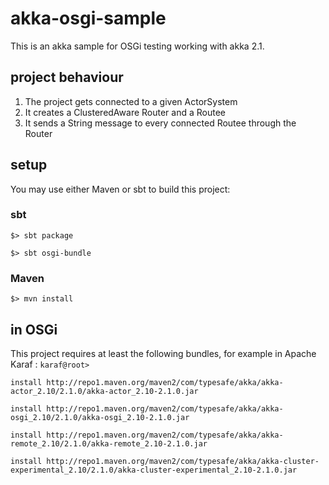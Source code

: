 # akka-osgi-sample #

This is an akka sample for OSGi testing working with akka 2.1.

## project behaviour ##

1. The project gets connected to a given ActorSystem
2. It creates a ClusteredAware Router and a Routee
3. It sends a String message to every connected Routee through the Router

## setup ##

You may use either Maven or sbt to build this project:

### sbt ###
``$> sbt package``

``$> sbt osgi-bundle``

### Maven ###
``$> mvn install ``

## in OSGi ##

This project requires at least the following bundles, for example in Apache Karaf :
``karaf@root>``

``install http://repo1.maven.org/maven2/com/typesafe/akka/akka-actor_2.10/2.1.0/akka-actor_2.10-2.1.0.jar ``

``install http://repo1.maven.org/maven2/com/typesafe/akka/akka-osgi_2.10/2.1.0/akka-osgi_2.10-2.1.0.jar  ``

`` install http://repo1.maven.org/maven2/com/typesafe/akka/akka-remote_2.10/2.1.0/akka-remote_2.10-2.1.0.jar ``

``install http://repo1.maven.org/maven2/com/typesafe/akka/akka-cluster-experimental_2.10/2.1.0/akka-cluster-experimental_2.10-2.1.0.jar``

